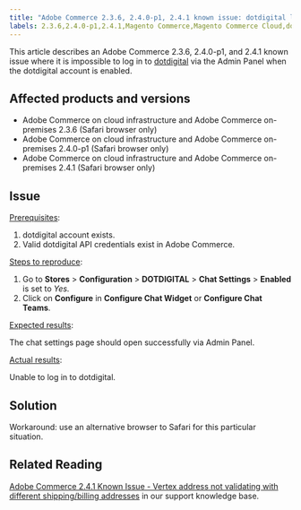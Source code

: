 ```yaml
---
title: "Adobe Commerce 2.3.6, 2.4.0-p1, 2.4.1 known issue: dotdigital login"
labels: 2.3.6,2.4.0-p1,2.4.1,Magento Commerce,Magento Commerce Cloud,dotdigital,known issues,troubleshooting,Adobe Commerce,cloud infrastructure,on-premises
---
```


This article describes an Adobe Commerce 2.3.6, 2.4.0-p1, and 2.4.1 known issue where it is impossible to log in to [dotdigital](https://dotdigital.com/) via the Admin Panel when the dotdigital account is enabled.

## Affected products and versions

* Adobe Commerce on cloud infrastructure and Adobe Commerce on-premises 2.3.6 (Safari browser only)
* Adobe Commerce on cloud infrastructure and Adobe Commerce on-premises 2.4.0-p1 (Safari browser only)
* Adobe Commerce on cloud infrastructure and Adobe Commerce on-premises 2.4.1 (Safari browser only)

## Issue

<ins>Prerequisites</ins>:

1. dotdigital account exists.
1. Valid dotdigital API credentials exist in Adobe Commerce.

<ins>Steps to reproduce</ins>:

1. Go to **Stores** > **Configuration** > **DOTDIGITAL** > **Chat Settings** > **Enabled** is set to *Yes.*
1. Click on **Configure** in **Configure Chat Widget** or **Configure Chat Teams**.

<ins>Expected results</ins>:

The chat settings page should open successfully via Admin Panel.

<ins>Actual results</ins>:

Unable to log in to dotdigital.

## Solution

Workaround: use an alternative browser to Safari for this particular situation.

## Related Reading

 [Adobe Commerce 2.4.1 Known Issue - Vertex address not validating with different shipping/billing addresses](https://support.magento.com/hc/en-us/articles/360050139631) in our support knowledge base.
